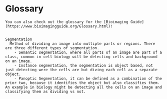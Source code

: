 # Glossary


```{margin} Looking for more definitions?
You can also check out the glossary for the [Bioimaging Guide](https://www.bioimagingguide.org/Glossary.html)!
```


```{glossary}

Segmentation
  Method of dividing an image into multiple parts or regions. There are three different types of segmentation. 
    - Semantic segmentation, where all parts of an image are part of a class, common in cell biology will be detecting cells and background on an image.
    - Instance segmentation, the segmentation is object based, not just detecting were the cells are but diving each cell as a separate object.
    - Panoptic Segmentation, it can be defined as a combination of the prior two, because it identifies the object but also classifies them. An example in biology might be detecting all the cells on an image and classifying them as dividing vs not.

```

<!-- 
Terms that aren't in the book yet but we know we want to add (anything you type here won't show up in the built book)

Convolution
Threshold
Watershed
Mask - a binary image (background is black, foreground is white)
TranslationvRotation


--->

